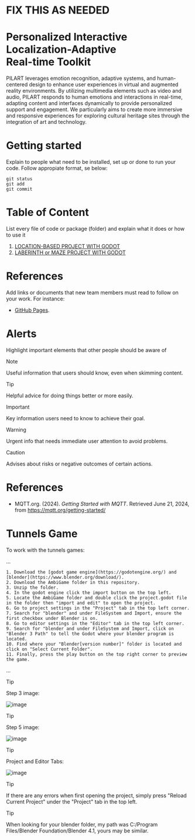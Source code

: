 # FIX THIS AS NEEDED

# Personalized Interactive <br>Localization-Adaptive <br>Real-time Toolkit

PILART leverages emotion recognition, adaptive systems, and human-centered design to enhance user experiences in virtual and augmented reality environments. By utilizing multimedia elements such as video and audio, PILART responds to human emotions and interactions in real-time, adapting content and interfaces dynamically to provide personalized support and engagement. We particularly aims to create more immersive and responsive experiences for exploring cultural heritage sites through the integration of art and technology.

# Getting started
Explain to people what need to be installed, set up or done to run your code. Follow appropiate format, se below:
```
git status
git add
git commit
```

# Table of Content

List every file of code or package (folder) and explain what it does or how to use it

1. [LOCATION-BASED PROJECT WITH GODOT](github.com/javiergs/PILART/edit/main/README-LOCATION-PROJECT.md)
2. [LABERINTH or MAZE PROJECT WITH GODOT](github.com/javiergs/PILART/edit/main/README-GODOT-PROJECT.md)

# References
Add links or documents that new team members must read to follow on your work. For instance:
* [GitHub Pages](https://pages.github.com/).


# Alerts
Highlight important elements that other people should be aware of
> [!NOTE]
> Useful information that users should know, even when skimming content.

> [!TIP]
> Helpful advice for doing things better or more easily.

> [!IMPORTANT]
> Key information users need to know to achieve their goal.

> [!WARNING]
> Urgent info that needs immediate user attention to avoid problems.

> [!CAUTION]
> Advises about risks or negative outcomes of certain actions.


# References


- MQTT.org. (2024). *Getting Started with MQTT*. Retrieved June 21, 2024, from https://mqtt.org/getting-started/
  


# Tunnels Game 
To work with the tunnels games:

...
   
    1. Download the [godot game engine](https://godotengine.org/) and [blender](https://www.blender.org/download/).
    2. Download the AmbiGame folder in this repository.
    3. Unzip the folder.
    4. In the godot engine click the import button on the top left.
    5. Locate the AmbiGame folder and double click the project.godot file in the folder then "import and edit" to open the project.
    6. Go to project settings in the "Project" tab in the top left corner.
    7. Search for "blender" and under FileSystem and Import, ensure the first checkbox under Blender is on. 
    8. Go to editor settings in the "Editor" tab in the top left corner.
    9. Search for "blender and under FileSystem and Import, click on "Blender 3 Path" to tell the Godot where your blender program is located.
    10. Find where your "Blender[version number]" folder is located and click on "Select Current Folder".
    11. Finally, press the play button on the top right corner to preview the game.

...

>[!TIP]
>Step 3 image:
>
>![image](https://github.com/javiergs/PILART/assets/113921844/d7bb8f5f-b4a7-42b1-8ae5-d0567b2a91cd)

>[!TIP]
>Step 5 image:
> 
>![image](https://github.com/javiergs/PILART/assets/113921844/fc522514-4898-4fbd-b71c-117cbdd2d65f)

>[!TIP]
>Project and Editor Tabs:
>
>![image](https://github.com/javiergs/PILART/assets/113921844/afe92bba-be0c-4136-9f10-fc233f9cd126)


> [!TIP]
> If there are any errors when first opening the project, simply press "Reload Current Project" under the "Project" tab in the top left.

> [!TIP]
> When looking for your blender folder, my path was C:/Program Files/Blender Foundation/Blender 4.1, yours may be similar.
